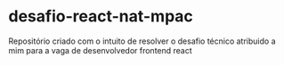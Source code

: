 # desafio-react-nat-mpac
Repositório criado com o intuito de resolver o desafio técnico atribuido a mim para a vaga de desenvolvedor frontend react
